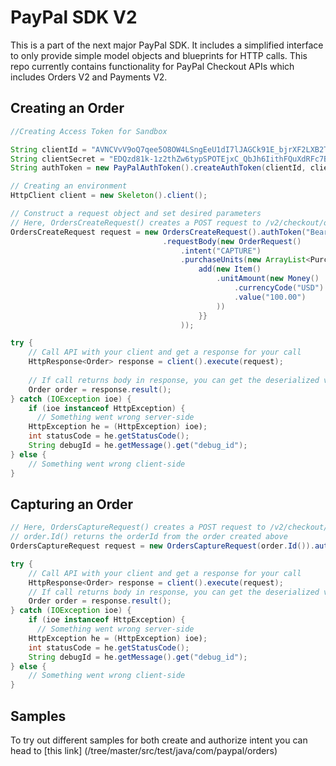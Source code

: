 # PayPal SDK V2

This is a part of the next major PayPal SDK. It includes a simplified interface to only provide simple model objects and blueprints for HTTP calls. This repo currently contains functionality for PayPal Checkout APIs which includes Orders V2 and Payments V2.

## Creating an Order

```java
//Creating Access Token for Sandbox

String clientId = "AVNCVvV9oQ7qee5O8OW4LSngEeU1dI7lJAGCk91E_bjrXF2LXB2TK2ICXQuGtpcYSqs4mz1BMNQWuso1";
String clientSecret = "EDQzd81k-1z2thZw6typSPOTEjxC_QbJh6IithFQuXdRFc7BjVht5rQapPiTaFt5RC-HCa1ir6mi-H5l";
String authToken = new PayPalAuthToken().createAuthToken(clientId, clientSecret);

// Creating an environment
HttpClient client = new Skeleton().client();

// Construct a request object and set desired parameters
// Here, OrdersCreateRequest() creates a POST request to /v2/checkout/orders
OrdersCreateRequest request = new OrdersCreateRequest().authToken("Bearer " + authToken)
                                  .requestBody(new OrderRequest()
                                      .intent("CAPTURE")
                                      .purchaseUnits(new ArrayList<PurchaseUnitRequest> () {{
                                          add(new Item()
                                              .unitAmount(new Money()
                                                  .currencyCode("USD")
                                                  .value("100.00")
                                              )) 
                                          }}
                                      ));

try {
    // Call API with your client and get a response for your call
    HttpResponse<Order> response = client().execute(request);  
    
    // If call returns body in response, you can get the deserialized version by calling result() on the response
    Order order = response.result();
} catch (IOException ioe) {
    if (ioe instanceof HttpException) {
      // Something went wrong server-side
    HttpException he = (HttpException) ioe);
    int statusCode = he.getStatusCode();
    String debugId = he.getMessage().get("debug_id");
} else {
    // Something went wrong client-side
}
```


## Capturing an Order

```java
// Here, OrdersCaptureRequest() creates a POST request to /v2/checkout/orders
// order.Id() returns the orderId from the order created above
OrdersCaptureRequest request = new OrdersCaptureRequest(order.Id()).authToken("Bearer " + authToken);

try {
    // Call API with your client and get a response for your call
    HttpResponse<Order> response = client().execute(request);  
    // If call returns body in response, you can get the deserialized version by calling result() on the response
    Order order = response.result();
} catch (IOException ioe) {
    if (ioe instanceof HttpException) {
      // Something went wrong server-side
    HttpException he = (HttpException) ioe);
    int statusCode = he.getStatusCode();
    String debugId = he.getMessage().get("debug_id");
} else {
    // Something went wrong client-side
}
```
## Samples

To try out different samples for both create and authorize intent you can head to [this link] (/tree/master/src/test/java/com/paypal/orders)
